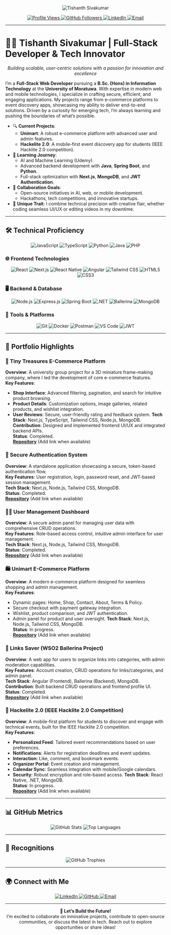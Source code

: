 <p align="center">
  <img src="https://img.shields.io/badge/-Tishanth%20Sivakumar-1E3A8A?style=flat-square&labelColor=1E3A8A&color=DB2777" alt="Tishanth Sivakumar"/>
</p>

<p align="center">
  <a href="https://github.com/Tishanth-07">
    <img src="https://komarev.com/ghpvc/?username=Tishanth-07&color=DB2777&style=flat-square" alt="Profile Views"/>
  </a>
  <a href="https://github.com/Tishanth-07">
    <img src="https://img.shields.io/github/followers/Tishanth-07?label=Follow&style=social" alt="GitHub Followers"/>
  </a>
  <a href="https://www.linkedin.com/in/tishanth-sivakumar-61479a267/">
    <img src="https://img.shields.io/badge/-LinkedIn-0A66C2?style=social&logo=linkedin" alt="LinkedIn"/>
  </a>
  <a href="mailto:your.email@example.com">
    <img src="https://img.shields.io/badge/-Email-D14836?style=social&logo=gmail" alt="Email"/>
  </a>
</p>

---

# 👨‍💻 Tishanth Sivakumar | Full-Stack Developer & Tech Innovator

<p align="center">
  <em>Building scalable, user-centric solutions with a passion for innovation and excellence</em>
</p>

I’m a **Full-Stack Web Developer** pursuing a **B.Sc. (Hons) in Information Technology** at the **University of Moratuwa**. With expertise in modern web and mobile technologies, I specialize in crafting secure, efficient, and engaging applications. My projects range from e-commerce platforms to event discovery apps, showcasing my ability to deliver end-to-end solutions. Driven by a curiosity for emerging tech, I’m always learning and pushing the boundaries of what’s possible.

- 🔍 **Current Projects**:
  - **Unimart**: A robust e-commerce platform with advanced user and admin features.
  - **Hackelite 2.0**: A mobile-first event discovery app for students (IEEE Hacklite 2.0 competition).
- 📖 **Learning Journey**:
  - AI and Machine Learning (Udemy).
  - Advanced backend development with **Java**, **Spring Boot**, and **Python**.
  - Full-stack optimization with **Next.js**, **MongoDB**, and **JWT Authentication**.
- 🤝 **Collaboration Goals**:
  - Open-source initiatives in AI, web, or mobile development.
  - Hackathons, tech competitions, and innovative startups.
- 🌟 **Unique Trait**: I combine technical precision with creative flair, whether coding seamless UI/UX or editing videos in my downtime.

---

## 🛠️ Technical Proficiency

<p align="center">
  <img src="https://img.shields.io/badge/-JavaScript-F7DF1E?logo=javascript&logoColor=black&style=flat-square" alt="JavaScript"/>
  <img src="https://img.shields.io/badge/-TypeScript-3178C6?logo=typescript&logoColor=white&style=flat-square" alt="TypeScript"/>
  <img src="https://img.shields.io/badge/-Python-3776AB?logo=python&logoColor=white&style=flat-square" alt="Python"/>
  <img src="https://img.shields.io/badge/-Java-007396?logo=java&logoColor=white&style=flat-square" alt="Java"/>
  <img src="https://img.shields.io/badge/-PHP-777BB4?logo=php&logoColor=white&style=flat-square" alt="PHP"/>
</p>

### 🌐 Frontend Technologies
<p align="center">
  <img src="https://img.shields.io/badge/-React-61DAFB?logo=react&logoColor=black&style=flat-square" alt="React"/>
  <img src="https://img.shields.io/badge/-Next.js-000000?logo=next.js&logoColor=white&style=flat-square" alt="Next.js"/>
  <img src="https://img.shields.io/badge/-React%20Native-61DAFB?logo=react&logoColor=black&style=flat-square" alt="React Native"/>
  <img src="https://img.shields.io/badge/-Angular-DD0031?logo=angular&logoColor=white&style=flat-square" alt="Angular"/>
  <img src="https://img.shields.io/badge/-Tailwind%20CSS-06B6D4?logo=tailwindcss&logoColor=white&style=flat-square" alt="Tailwind CSS"/>
  <img src="https://img.shields.io/badge/-HTML5-E34F26?logo=html5&logoColor=white&style=flat-square" alt="HTML5"/>
  <img src="https://img.shields.io/badge/-CSS3-1572B6?logo=css3&logoColor=white&style=flat-square" alt="CSS3"/>
</p>

### 🖥️ Backend & Database
<p align="center">
  <img src="https://img.shields.io/badge/-Node.js-339933?logo=node.js&logoColor=white&style=flat-square" alt="Node.js"/>
  <img src="https://img.shields.io/badge/-Express.js-000000?logo=express&logoColor=white&style=flat-square" alt="Express.js"/>
  <img src="https://img.shields.io/badge/-Spring%20Boot-6DB33F?logo=springboot&logoColor=white&style=flat-square" alt="Spring Boot"/>
  <img src="https://img.shields.io/badge/-.NET-512BD4?logo=dotnet&logoColor=white&style=flat-square" alt=".NET"/>
  <img src="https://img.shields.io/badge/-Ballerina-46D0D9?logo=ballerina&logoColor=black&style=flat-square" alt="Ballerina"/>
  <img src="https://img.shields.io/badge/-MongoDB-47A248?logo=mongodb&logoColor=white&style=flat-square" alt="MongoDB"/>
</p>

### 🔧 Tools & Platforms
<p align="center">
  <img src="https://img.shields.io/badge/-Git-F05032?logo=git&logoColor=white&style=flat-square" alt="Git"/>
  <img src="https://img.shields.io/badge/-Docker-2496ED?logo=docker&logoColor=white&style=flat-square" alt="Docker"/>
  <img src="https://img.shields.io/badge/-Postman-FF6C37?logo=postman&logoColor=white&style=flat-square" alt="Postman"/>
  <img src="https://img.shields.io/badge/-VS%20Code-007ACC?logo=visual-studio-code&logoColor=white&style=flat-square" alt="VS Code"/>
  <img src="https://img.shields.io/badge/-JWT-000000?logo=jsonwebtokens&logoColor=white&style=flat-square" alt="JWT"/>
</p>

---

## 🌟 Portfolio Highlights

### 🛒 Tiny Treasures E-Commerce Platform
**Overview**: A university group project for a 3D miniature frame-making company, where I led the development of core e-commerce features.  
**Key Features**:
- **Shop Interface**: Advanced filtering, pagination, and search for intuitive product browsing.
- **Product Details**: Customization options, image galleries, related products, and wishlist integration.
- **User Reviews**: Secure, user-friendly rating and feedback system.
**Tech Stack**: Next.js, TypeScript, Tailwind CSS, Node.js, MongoDB.  
**Contribution**: Designed and implemented frontend UI/UX and integrated backend APIs.  
**Status**: Completed.  
**[Repository](#)** (Add link when available)

### 🔐 Secure Authentication System
**Overview**: A standalone application showcasing a secure, token-based authentication flow.  
**Key Features**: User registration, login, password reset, and JWT-based session management.  
**Tech Stack**: Next.js, Node.js, Tailwind CSS, MongoDB.  
**Status**: Completed.  
**[Repository](#)** (Add link when available)

### 👩‍💼 User Management Dashboard
**Overview**: A secure admin panel for managing user data with comprehensive CRUD operations.  
**Key Features**: Role-based access control, intuitive admin interface for user management.  
**Tech Stack**: Next.js, Node.js, Tailwind CSS, MongoDB.  
**Status**: Completed.  
**[Repository](#)** (Add link when available)

### 🛍️ Unimart E-Commerce Platform
**Overview**: A modern e-commerce platform designed for seamless shopping and admin management.  
**Key Features**:
- Dynamic pages: Home, Shop, Contact, About, Terms & Policy.
- Secure checkout with payment gateway integration.
- Wishlist, product comparison, and JWT authentication.
- Admin panel for product and user oversight.
**Tech Stack**: Next.js, Node.js, Tailwind CSS, MongoDB.  
**Status**: In progress.  
**[Repository](#)** (Add link when available)

### 🔗 Links Saver (WSO2 Ballerina Project)
**Overview**: A web app for users to organize links into categories, with admin moderation capabilities.  
**Key Features**: Account creation, CRUD operations for links/categories, and admin panel.  
**Tech Stack**: Angular (Frontend), Ballerina (Backend), MongoDB.  
**Contribution**: Built backend CRUD operations and frontend profile UI.  
**Status**: Completed.  
**[Repository](#)** (Add link when available)

### 📱 Hackelite 2.0 (IEEE Hacklite 2.0 Competition)
**Overview**: A mobile-first platform for students to discover and engage with technical events, built for the IEEE Hacklite 2.0 competition.  
**Key Features**:
- **Personalized Feed**: Tailored event recommendations based on user preferences.
- **Notifications**: Alerts for registration deadlines and event updates.
- **Interaction**: Like, comment, and bookmark events.
- **Organizer Portal**: Event creation and management.
- **Calendar Sync**: Seamless integration with mobile/Google calendars.
- **Security**: Robust encryption and role-based access.
**Tech Stack**: React Native, .NET, MongoDB.  
**Status**: In progress.  
**[Repository](#)** (Add link when available)

---

## 📊 GitHub Metrics

<p align="center">
  <img src="https://github-readme-stats.vercel.app/api?username=Tishanth-07&show_icons=true&theme=material-palenight" alt="GitHub Stats"/>
  <img src="https://github-readme-stats.vercel.app/api/top-langs/?username=Tishanth-07&layout=compact&theme=material-palenight" alt="Top Languages"/>
</p>

---

## 🏅 Recognitions

<p align="center">
  <img src="https://github-profile-trophy.vercel.app/?username=Tishanth-07&theme=chalk&margin-w=10&margin-h=10" alt="GitHub Trophies"/>
</p>

---

## 🌍 Connect with Me

<p align="center">
  <a href="https://www.linkedin.com/in/tishanth-sivakumar-61479a267/">
    <img src="https://img.shields.io/badge/-LinkedIn-0A66C2?style=flat-square&logo=linkedin&logoColor=white" alt="LinkedIn"/>
  </a>
  <a href="https://github.com/Tishanth-07">
    <img src="https://img.shields.io/badge/-GitHub-181717?style=flat-square&logo=github&logoColor=white" alt="GitHub"/>
  </a>
  <a href="mailto:your.email@example.com">
    <img src="https://img.shields.io/badge/-Email-D14836?style=flat-square&logo=gmail&logoColor=white" alt="Email"/>
  </a>
</p>

---

<p align="center">
  <strong>🚀 Let’s Build the Future!</strong><br/>
  I’m excited to collaborate on innovative projects, contribute to open-source communities, or discuss the latest in tech. Reach out to explore opportunities or share ideas!
</p>
